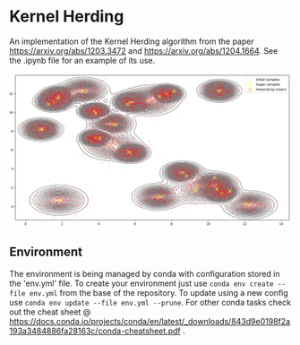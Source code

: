 # Kernel Herding

An implementation of the Kernel Herding algorithm from the paper https://arxiv.org/abs/1203.3472 and https://arxiv.org/abs/1204.1664. See the .ipynb file for an example of its use.

![Kernel herding to compress a Gaussian mixture distribution](https://github.com/dominicjbroadbent/kherd/blob/main/kherd.png)

## Environment
The environment is being managed by conda with configuration stored in the 'env.yml' file. To create your environment just use `conda env create --file env.yml` from the base of the repository. To update using a new config use `conda env update --file env.yml --prune`.
For other conda tasks check out the cheat sheet @ https://docs.conda.io/projects/conda/en/latest/_downloads/843d9e0198f2a193a3484886fa28163c/conda-cheatsheet.pdf .
